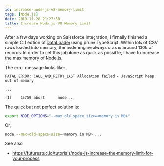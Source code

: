 ```yaml
---
id: increase-node-js-v8-memory-limit
tags: [Node.js]
date: 2019-11-28 21:27:50
title: Increase Node.js V8 Memory Limit
---
```


After a few days working on Salesforce integration, I finnally finished a simple CLI edtion of [DataLoader](https://github.com/forcedotcom/dataloader) using prune TypeScript. Within lots of CSV rows loaded into memory, the node engine always crashs around 130k of records. In order to get this job done as quick as possible, I have to increase the max memory of Node.js.

<!--more-->

The error message looks like:

```
FATAL ERROR: CALL_AND_RETRY_LAST Allocation failed - JavaScript heap out of memory

...

[1]    15759 abort      node ...
```

The quick but not perfect solution is:

```bash
export NODE_OPTIONS="--max_old_space_size=<memory in MB>"
```

Or,

```bash
node --max-old-space-size=<memory in MB> ...
```

See also:

- <https://futurestud.io/tutorials/node-js-increase-the-memory-limit-for-your-process>

